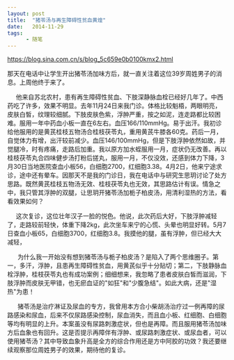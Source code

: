 ```yaml
---
layout: post
title:  "猪苓汤与再生障碍性贫血黄煌"
date:   2014-11-29
tags:
      - 随笔
---
```



https://blog.sina.com.cn/s/blog_5c659e0b0100kmx2.html



那天在电话中让学生开出猪苓汤加味方后，就一直关注着这位39岁周姓男子的消息。上周他终于来了。



   
 他来自苏北农村，患有再生障碍性贫血、下肢深静脉血栓已经好几年了。中西药吃了许多，效果不明显。去年11月24日来我门诊。体格比较魁梧，两眼明亮，皮肤白皙，纹理较细腻。下肢皮肤色紫，浮肿严重，按之如泥，连走路都比较困难。服用一年中药血小板一直在6左右。血压166/110mmHg。易于出汗。我初诊给他服用的是黄芪桂枝五物汤合桂枝茯苓丸，重用黄芪牛膝各60克。药后一月，自觉体力有增，出汗较前减少。血压146/100mmHg，但是下肢浮肿依然如故，并觉腿冷，时有疼痛，走路后加重。我以原方加水蛭服用一月，症状仍无改善。再以桂枝茯苓丸合四味健步汤打粉后搓丸，服用一月，不仅没效，还感到体力下降，3月30日当地医院查血小板56，白细胞2700，红细胞3.38。4月2日，他来宁途求诊，途中还有晕车。因那天不是我的门诊日，我在电话中与研究生思玥讨论了处方思路。既然黄芪桂枝五物汤无效、桂枝茯苓丸也无效，其思路估计有误。情急之中，我只管其浮肿的双腿，让思玥开猪苓汤加栀子柏皮汤，用清利湿热的方法，看看效果如何？



   
 这次复诊，这位壮年汉子一脸的悦色。他说，此次药后大好，下肢浮肿减轻了，走路较前轻快，体重下降2kg，此次坐车来宁的心慌、头晕也明显好转。5月7日查血小板65，白细胞3700，红细胞3.8。我摸他的腿，虽有浮肿，但已经大大减轻，



     
为什么我一开始没有想到猪苓汤与栀子柏皮汤？是陷入了两个思维圈子。第一，多汗，浮肿，且患再生障碍性贫血，用黄芪似乎十分贴切；第二，下肢静脉血栓浮肿，桂枝茯苓丸也有成功案例；细细想来，我忽略了患者皮肤白皙而滋润，下肢浮肿而皮肤无甲错，也无瘀血证的"如狂"和"少腹急结"。如此大病，还是"湿热"为患！



     
猪苓汤是治疗淋证及尿血的专方，我曾用本方合小柴胡汤治疗过一例再障的尿路感染和尿血，后来不仅尿路感染控制，尿血消失，而且血小板、红细胞、白细胞等均有明显的上升。本案虽没有尿路刺激症状，但也是再障。而且服用猪苓汤加味方后血象也有回升。这是否提示再障伴有浮肿、或尿路刺激症状、或尿血者，可以使用猪苓汤？其中导致血象升高是全方的综合作用还是方中阿胶的功效？我还要继续观察那位周姓男子的效果，期待他的复诊。

